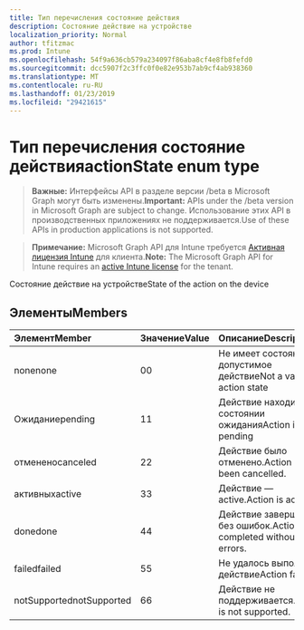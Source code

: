 ```yaml
---
title: Тип перечисления состояние действия
description: Состояние действие на устройстве
localization_priority: Normal
author: tfitzmac
ms.prod: Intune
ms.openlocfilehash: 54f9a636cb579a234097f86aba8cf4e8fb8fefd0
ms.sourcegitcommit: dcc5907f2c3ffc0f0e82e953b7ab9cf4ab938360
ms.translationtype: MT
ms.contentlocale: ru-RU
ms.lasthandoff: 01/23/2019
ms.locfileid: "29421615"
---
```

# <a name="actionstate-enum-type"></a><span data-ttu-id="e0766-103">Тип перечисления состояние действия</span><span class="sxs-lookup"><span data-stu-id="e0766-103">actionState enum type</span></span>

> <span data-ttu-id="e0766-104">**Важные:** Интерфейсы API в разделе версии /beta в Microsoft Graph могут быть изменены.</span><span class="sxs-lookup"><span data-stu-id="e0766-104">**Important:** APIs under the /beta version in Microsoft Graph are subject to change.</span></span> <span data-ttu-id="e0766-105">Использование этих API в производственных приложениях не поддерживается.</span><span class="sxs-lookup"><span data-stu-id="e0766-105">Use of these APIs in production applications is not supported.</span></span>

> <span data-ttu-id="e0766-106">**Примечание:** Microsoft Graph API для Intune требуется [Активная лицензия Intune](https://go.microsoft.com/fwlink/?linkid=839381) для клиента.</span><span class="sxs-lookup"><span data-stu-id="e0766-106">**Note:** The Microsoft Graph API for Intune requires an [active Intune license](https://go.microsoft.com/fwlink/?linkid=839381) for the tenant.</span></span>

<span data-ttu-id="e0766-107">Состояние действие на устройстве</span><span class="sxs-lookup"><span data-stu-id="e0766-107">State of the action on the device</span></span>

## <a name="members"></a><span data-ttu-id="e0766-108">Элементы</span><span class="sxs-lookup"><span data-stu-id="e0766-108">Members</span></span>
|<span data-ttu-id="e0766-109">Элемент</span><span class="sxs-lookup"><span data-stu-id="e0766-109">Member</span></span>|<span data-ttu-id="e0766-110">Значение</span><span class="sxs-lookup"><span data-stu-id="e0766-110">Value</span></span>|<span data-ttu-id="e0766-111">Описание</span><span class="sxs-lookup"><span data-stu-id="e0766-111">Description</span></span>|
|:---|:---|:---|
|<span data-ttu-id="e0766-112">none</span><span class="sxs-lookup"><span data-stu-id="e0766-112">none</span></span>|<span data-ttu-id="e0766-113">0</span><span class="sxs-lookup"><span data-stu-id="e0766-113">0</span></span>|<span data-ttu-id="e0766-114">Не имеет состояние допустимое действие</span><span class="sxs-lookup"><span data-stu-id="e0766-114">Not a valid action state</span></span>|
|<span data-ttu-id="e0766-115">Ожидание</span><span class="sxs-lookup"><span data-stu-id="e0766-115">pending</span></span>|<span data-ttu-id="e0766-116">1</span><span class="sxs-lookup"><span data-stu-id="e0766-116">1</span></span>|<span data-ttu-id="e0766-117">Действие находится в состоянии ожидания</span><span class="sxs-lookup"><span data-stu-id="e0766-117">Action is pending</span></span>|
|<span data-ttu-id="e0766-118">отменено</span><span class="sxs-lookup"><span data-stu-id="e0766-118">canceled</span></span>|<span data-ttu-id="e0766-119">2</span><span class="sxs-lookup"><span data-stu-id="e0766-119">2</span></span>|<span data-ttu-id="e0766-120">Действие было отменено.</span><span class="sxs-lookup"><span data-stu-id="e0766-120">Action has been cancelled.</span></span>|
|<span data-ttu-id="e0766-121">активных</span><span class="sxs-lookup"><span data-stu-id="e0766-121">active</span></span>|<span data-ttu-id="e0766-122">3</span><span class="sxs-lookup"><span data-stu-id="e0766-122">3</span></span>|<span data-ttu-id="e0766-123">Действие — active.</span><span class="sxs-lookup"><span data-stu-id="e0766-123">Action is active.</span></span>|
|<span data-ttu-id="e0766-124">done</span><span class="sxs-lookup"><span data-stu-id="e0766-124">done</span></span>|<span data-ttu-id="e0766-125">4</span><span class="sxs-lookup"><span data-stu-id="e0766-125">4</span></span>|<span data-ttu-id="e0766-126">Действие завершается без ошибок.</span><span class="sxs-lookup"><span data-stu-id="e0766-126">Action completed without errors.</span></span>|
|<span data-ttu-id="e0766-127">failed</span><span class="sxs-lookup"><span data-stu-id="e0766-127">failed</span></span>|<span data-ttu-id="e0766-128">5</span><span class="sxs-lookup"><span data-stu-id="e0766-128">5</span></span>|<span data-ttu-id="e0766-129">Не удалось выполнить действие</span><span class="sxs-lookup"><span data-stu-id="e0766-129">Action failed</span></span>|
|<span data-ttu-id="e0766-130">notSupported</span><span class="sxs-lookup"><span data-stu-id="e0766-130">notSupported</span></span>|<span data-ttu-id="e0766-131">6</span><span class="sxs-lookup"><span data-stu-id="e0766-131">6</span></span>|<span data-ttu-id="e0766-132">Действие не поддерживается.</span><span class="sxs-lookup"><span data-stu-id="e0766-132">Action is not supported.</span></span>|





